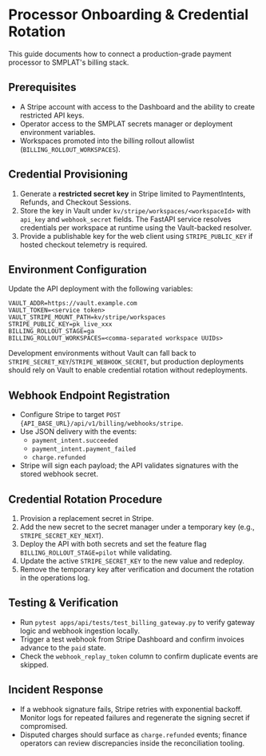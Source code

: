 # Processor Onboarding & Credential Rotation

This guide documents how to connect a production-grade payment processor to SMPLAT's billing stack.

## Prerequisites
- A Stripe account with access to the Dashboard and the ability to create restricted API keys.
- Operator access to the SMPLAT secrets manager or deployment environment variables.
- Workspaces promoted into the billing rollout allowlist (`BILLING_ROLLOUT_WORKSPACES`).

## Credential Provisioning
1. Generate a **restricted secret key** in Stripe limited to PaymentIntents, Refunds, and Checkout Sessions.
2. Store the key in Vault under `kv/stripe/workspaces/<workspaceId>` with `api_key` and `webhook_secret` fields. The FastAPI service resolves credentials per workspace at runtime using the Vault-backed resolver.
3. Provide a publishable key for the web client using `STRIPE_PUBLIC_KEY` if hosted checkout telemetry is required.

## Environment Configuration
Update the API deployment with the following variables:

```env
VAULT_ADDR=https://vault.example.com
VAULT_TOKEN=<service token>
VAULT_STRIPE_MOUNT_PATH=kv/stripe/workspaces
STRIPE_PUBLIC_KEY=pk_live_xxx
BILLING_ROLLOUT_STAGE=ga
BILLING_ROLLOUT_WORKSPACES=<comma-separated workspace UUIDs>
```

Development environments without Vault can fall back to `STRIPE_SECRET_KEY`/`STRIPE_WEBHOOK_SECRET`, but production deployments should rely on Vault to enable credential rotation without redeployments.

## Webhook Endpoint Registration
- Configure Stripe to target `POST {API_BASE_URL}/api/v1/billing/webhooks/stripe`.
- Use JSON delivery with the events:
  - `payment_intent.succeeded`
  - `payment_intent.payment_failed`
  - `charge.refunded`
- Stripe will sign each payload; the API validates signatures with the stored webhook secret.

## Credential Rotation Procedure
1. Provision a replacement secret in Stripe.
2. Add the new secret to the secret manager under a temporary key (e.g., `STRIPE_SECRET_KEY_NEXT`).
3. Deploy the API with both secrets and set the feature flag `BILLING_ROLLOUT_STAGE=pilot` while validating.
4. Update the active `STRIPE_SECRET_KEY` to the new value and redeploy.
5. Remove the temporary key after verification and document the rotation in the operations log.

## Testing & Verification
- Run `pytest apps/api/tests/test_billing_gateway.py` to verify gateway logic and webhook ingestion locally.
- Trigger a test webhook from Stripe Dashboard and confirm invoices advance to the `paid` state.
- Check the `webhook_replay_token` column to confirm duplicate events are skipped.

## Incident Response
- If a webhook signature fails, Stripe retries with exponential backoff. Monitor logs for repeated failures and regenerate the signing secret if compromised.
- Disputed charges should surface as `charge.refunded` events; finance operators can review discrepancies inside the reconciliation tooling.

